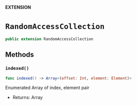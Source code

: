 **EXTENSION**

# `RandomAccessCollection`
```swift
public extension RandomAccessCollection
```

## Methods
### `indexed()`

```swift
func indexed() -> Array<(offset: Int, element: Element)>
```

Enumerated Array of index, element pair
- Returns: Array

